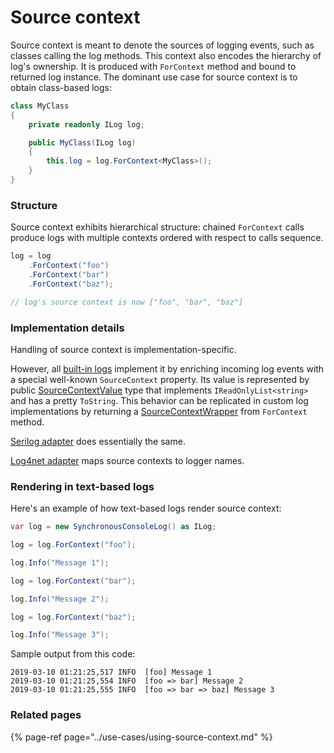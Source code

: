 # Source context

Source context is meant to denote the sources of logging events, such as classes calling the log methods. This context also encodes the hierarchy of log's ownership. It is produced with `ForContext` method and bound to returned log instance. The dominant use case for source context is to obtain class-based logs:

```csharp
class MyClass
{
    private readonly ILog log;

    public MyClass(ILog log)
    {
        this.log = log.ForContext<MyClass>();
    }
}
```



### Structure

Source context exhibits hierarchical structure: chained `ForContext` calls produce logs with multiple contexts ordered with respect to calls sequence.

```csharp
log = log
    .ForContext("foo")
    .ForContext("bar")
    .ForContext("baz"); 

// log's source context is now ["foo", "bar", "baz"]
```



### Implementation details

Handling of source context is implementation-specific. 

However, all [built-in logs](../implementations/) implement it by enriching incoming log events with a special well-known `SourceContext` property. Its value is represented by public [SourceContextValue](https://github.com/vostok/logging.abstractions/blob/master/Vostok.Logging.Abstractions/Values/SourceContextValue.cs) type that implements `IReadOnlyList<string>` and has a pretty `ToString`. This behavior can be replicated in custom log implementations by returning a [SourceContextWrapper](https://github.com/vostok/logging.abstractions/blob/master/Vostok.Logging.Abstractions/Wrappers/SourceContextWrapper.cs) from `ForContext` method.

[Serilog adapter](../integrations/serilog.md) does essentially the same.

[Log4net adapter](../integrations/log4net.md) maps source contexts to logger names.



### Rendering in text-based logs

Here's an example of how text-based logs render source context:

```csharp
var log = new SynchronousConsoleLog() as ILog;

log = log.ForContext("foo");

log.Info("Message 1");

log = log.ForContext("bar");

log.Info("Message 2");

log = log.ForContext("baz");

log.Info("Message 3");
```

Sample output from this code:

```text
2019-03-10 01:21:25,517 INFO  [foo] Message 1
2019-03-10 01:21:25,554 INFO  [foo => bar] Message 2
2019-03-10 01:21:25,555 INFO  [foo => bar => baz] Message 3
```

### Related pages

{% page-ref page="../use-cases/using-source-context.md" %}

